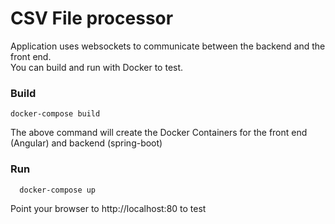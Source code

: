 # CSV File processor

Application uses websockets to communicate between the backend and the front end.  
You can build and run with Docker to test.

### Build

```
docker-compose build 
```

The above command will create the Docker Containers for the front end (Angular) and backend (spring-boot)

### Run
```
  docker-compose up
```


Point your browser to http://localhost:80 to test
